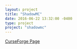 ```yaml
---
layout: project
title: "ShadowMC"
date: 2016-06-22 13:32:00 -0400
type: project
project: "shadowmc"
---
```


[CurseForge Page](http://minecraft.curseforge.com/projects/shadowmc/)